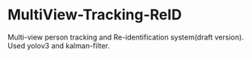 # MultiView-Tracking-ReID
Multi-view person tracking and Re-identification system(draft version). Used yolov3 and kalman-filter.
